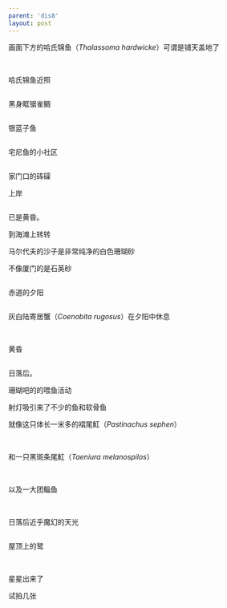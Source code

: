 ```yaml
---
parent: 'dis8'
layout: post
---
```


画面下方的哈氏锦鱼（<i>Thalassoma hardwicke</i>）可谓是铺天盖地了

<img class='disc' data-src='https://lykoseremos.github.io/gmalb-01/dis8/211.jpg'>

<img class='disc' data-src='https://lykoseremos.github.io/gmalb-01/dis8/212.jpg'>

<img class='disc' data-src='https://lykoseremos.github.io/gmalb-01/dis8/214.jpg'>

哈氏锦鱼近照

<img class='disc' data-src='https://lykoseremos.github.io/gmalb-01/dis8/215.jpg'>

黑身眶锯雀鲷

<img class='disc' data-src='https://lykoseremos.github.io/gmalb-01/dis8/216.jpg'>

银蓝子鱼

<img class='disc' data-src='https://lykoseremos.github.io/gmalb-01/dis8/217.jpg'>

宅尼鱼的小社区

<img class='disc' data-src='https://lykoseremos.github.io/gmalb-01/dis8/218.jpg'>

家门口的砗磲

上岸

<img class='disc' data-src='https://lykoseremos.github.io/gmalb-01/dis8/219.jpg'>

已是黄昏。

到海滩上转转

马尔代夫的沙子是非常纯净的白色珊瑚砂

不像厦门的是石英砂

<img class='disc' data-src='https://lykoseremos.github.io/gmalb-01/dis8/220.jpg'>

赤道的夕阳

<img class='disc' data-src='https://lykoseremos.github.io/gmalb-01/dis8/221.jpg'>

灰白陆寄居蟹（<i>Coenobita rugosus</i>）在夕阳中休息

<img class='disc' data-src='https://lykoseremos.github.io/gmalb-01/dis8/222.jpg'>

<img class='disc' data-src='https://lykoseremos.github.io/gmalb-01/dis8/223.jpg'>

黄昏

<img class='disc' data-src='https://lykoseremos.github.io/gmalb-01/dis8/224.jpg'>

日落后。

珊瑚吧的的喂鱼活动

射灯吸引来了不少的鱼和软骨鱼

就像这只体长一米多的褶尾魟（<i>Pastinachus sephen</i>）

<img class='disc' data-src='https://lykoseremos.github.io/gmalb-01/dis8/225.jpg'>

<img class='disc' data-src='https://lykoseremos.github.io/gmalb-01/dis8/226.jpg'>

<img class='disc' data-src='https://lykoseremos.github.io/gmalb-01/dis8/227.jpg'>

和一只黑斑条尾魟（<i>Taeniura melanospilos</i>）

<img class='disc' data-src='https://lykoseremos.github.io/gmalb-01/dis8/228.jpg'>

<img class='disc' data-src='https://lykoseremos.github.io/gmalb-01/dis8/229.jpg'>

以及一大团鲻鱼

<img class='disc' data-src='https://lykoseremos.github.io/gmalb-01/dis8/230.jpg'>

<img class='disc' data-src='https://lykoseremos.github.io/gmalb-01/dis8/231.jpg'>

<img class='disc' data-src='https://lykoseremos.github.io/gmalb-01/dis8/232.jpg'>

<img class='disc' data-src='https://lykoseremos.github.io/gmalb-01/dis8/233.jpg'>

日落后近乎魔幻的天光

<img class='disc' data-src='https://lykoseremos.github.io/gmalb-01/dis8/234.jpg'>

屋顶上的鹭

<img class='disc' data-src='https://lykoseremos.github.io/gmalb-01/dis8/235.jpg'>

<img class='disc' data-src='https://lykoseremos.github.io/gmalb-01/dis8/236.jpg'>

<img class='disc' data-src='https://lykoseremos.github.io/gmalb-01/dis8/237.jpg'>

<img class='disc' data-src='https://lykoseremos.github.io/gmalb-01/dis8/238.jpg'>

<img class='disc' data-src='https://lykoseremos.github.io/gmalb-01/dis8/239.jpg'>

星星出来了

试拍几张

<img class='disc' data-src='https://lykoseremos.github.io/gmalb-01/dis8/240.jpg'>

<img class='disc' data-src='https://lykoseremos.github.io/gmalb-01/dis8/241.jpg'>

<img class='disc' data-src='https://lykoseremos.github.io/gmalb-01/dis8/242.jpg'>
